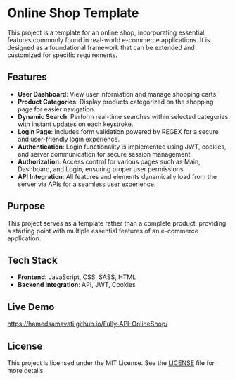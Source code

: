 # Online Shop Template

This project is a template for an online shop, incorporating essential features commonly found in real-world e-commerce applications. It is designed as a foundational framework that can be extended and customized for specific requirements.

## Features

- **User Dashboard**: View user information and manage shopping carts.
- **Product Categories**: Display products categorized on the shopping page for easier navigation.
- **Dynamic Search**: Perform real-time searches within selected categories with instant updates on each keystroke.
- **Login Page**: Includes form validation powered by REGEX for a secure and user-friendly login experience.
- **Authentication**: Login functionality is implemented using JWT, cookies, and server communication for secure session management.
- **Authorization**: Access control for various pages such as Main, Dashboard, and Login, ensuring proper user permissions.
- **API Integration**: All features and elements dynamically load from the server via APIs for a seamless user experience.

## Purpose

This project serves as a template rather than a complete product, providing a starting point with multiple essential features of an e-commerce application.

## Tech Stack

- **Frontend**: JavaScript, CSS, SASS, HTML
- **Backend Integration**: API, JWT, Cookies

## Live Demo
https://hamedsamavati.github.io/Fully-API-OnlineShop/

## License

This project is licensed under the MIT License. See the [LICENSE](./LICENSE) file for more details.

